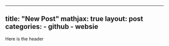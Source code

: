<!-- Name of the file should be YY-DD-MM-filename.md Jekkyl uses the date tag to apply the date on the page -->

<!-- Below is the header material 
mathjax: true means it can write equations 
Categories is something that helps us group things 
-->
---
title:  "New Post"
mathjax: true
layout: post
categories:
        - github
        - websie
---

<!-- Now comes the content which could be anything in markdown -->
Here is the header


